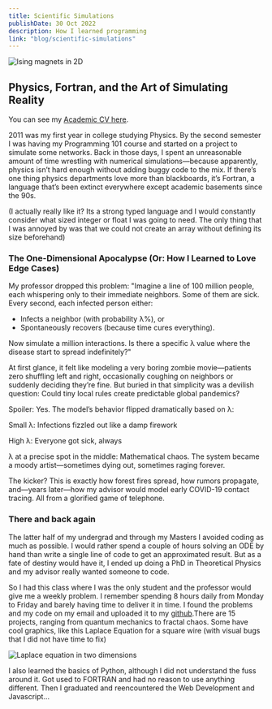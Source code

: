 ```yaml
---
title: Scientific Simulations
publishDate: 30 Oct 2022
description: How I learned programming
link: "blog/scientific-simulations"
---
```



![Ising magnets in 2D](/assets/blog/scientific/ising.png)

## Physics, Fortran, and the Art of Simulating Reality

You can see my [Academic CV here]( http://lattes.cnpq.br/1396315577832154).

2011 was my first year in college studying Physics. By the second semester I was having my Programming 101 course and started on a project to simulate some networks. Back in those days, I spent an unreasonable amount of time wrestling with numerical simulations—because apparently, physics isn’t hard enough without adding buggy code to the mix. If there’s one thing physics departments love more than blackboards, it’s Fortran, a language that’s been extinct everywhere except academic basements since the 90s.

(I actually really like it? Its a strong typed language and I would constantly consider what sized integer or float I was going to need. The only thing that I was annoyed by was that we could not create an array without defining its size beforehand)

### The One-Dimensional Apocalypse (Or: How I Learned to Love Edge Cases)

My professor dropped this problem: "Imagine a line of 100 million people, each whispering only to their immediate neighbors. Some of them are sick. Every second, each infected person either:

- Infects a neighbor (with probability λ%), or
- Spontaneously recovers (because time cures everything).

Now simulate a million interactions. Is there a specific λ value where the disease start to spread indefinitely?"

At first glance, it felt like modeling a very boring zombie movie—patients zero shuffling left and right, occasionally coughing on neighbors or suddenly deciding they’re fine. But buried in that simplicity was a devilish question: Could tiny local rules create predictable global pandemics?

Spoiler: Yes. The model’s behavior flipped dramatically based on λ:

Small λ: Infections fizzled out like a damp firework

High λ: Everyone got sick, always

λ at a precise spot in the middle: Mathematical chaos. The system became a moody artist—sometimes dying out, sometimes raging forever.

The kicker? This is exactly how forest fires spread, how rumors propagate, and—years later—how my advisor would model early COVID-19 contact tracing. All from a glorified game of telephone.

### There and back again

The latter half of my undergrad and through my Masters I avoided coding as much as possible. I would rather spend a couple of hours solving an ODE by hand than write a single line of code to get an approximated result. But as a fate of destiny would have it, I ended up doing a PhD in Theoretical Physics and my advisor really wanted someone to code.

So I had this class where I was the only student and the professor would give me a weekly problem. I remember spending 8 hours daily from Monday to Friday and barely having time to deliver it in time. I found the problems and my code on my email and uploaded it to my [github](https://github.com/rafaelcacilhas/scientific_simulations).There are 15 projects, ranging from quantum mechanics to fractal chaos. Some have cool graphics, like this Laplace Equation for a square wire (with visual bugs that I did not have time to fix)

![Laplace equation in two dimensions](/assets/blog/scientific/laplace.png)

I also learned the basics of Python, although I did not understand the fuss around it. Got used to FORTRAN and had no reason to use anything different. Then I graduated and reencountered the Web Development and Javascript...
